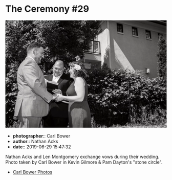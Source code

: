 # The Ceremony #29

![Nathan Acks and Len Montgomery exchange vows](assets/2019-06-29-set-1-the-ceremony-29.webp)

* **photographer**:: Carl Bower  
* **author**:: Nathan Acks  
* **date**:: 2019-06-29 15:47:32

Nathan Acks and Len Montgomery exchange vows during their wedding. Photo taken by Carl Bower in Kevin Gilmore & Pam Dayton's "stone circle".

* [Carl Bower Photos](https://carlbowerphotos.com)

